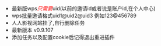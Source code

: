 - 最新版wps<font color="red">*只需要*</font>uid(以前的邀请id或者说是账户id,在个人中心)
- wps批量邀请格式uid1@uid2@uid3 例如123@456789
- 人人影视网站挂了,自行删除任务
- 最新版本 v0.9.107
- 添加任务以及配置cookie后记得退出重进插件